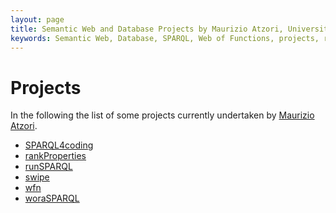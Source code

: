 ```yaml
---
layout: page
title: Semantic Web and Database Projects by Maurizio Atzori, University of Cagliari, Italy
keywords: Semantic Web, Database, SPARQL, Web of Functions, projects, research
---
```


Projects
================
In the following the list of some projects currently undertaken by [Maurizio Atzori](/).

 - [SPARQL4coding](SPARQL4coding)
 - [rankProperties]()
 - [runSPARQL]()
 - [swipe]()
 - [wfn]()
 - [woraSPARQL]()
